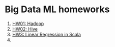 # Big Data ML homeworks

1. [HW01: Hadoop](hw01/README.md)
2. [HW02: Hive](hw02/README.md)
3. [HW3: Linear Regression in Scala](hw03/README.md)
4. 
